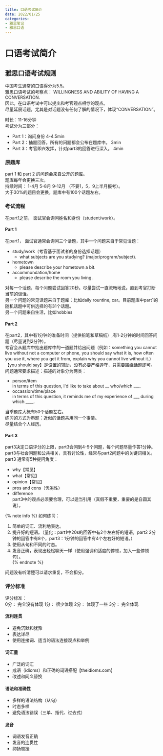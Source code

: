 ```yaml
---
title: 口语考试简介
date: 2022/01/25
categories: 
- 雅思笔记
- 雅思口语
---
```

# 口语考试简介
## 雅思口语考试规则
中国考生通常的口语得分为5.5。  
雅思口语考试的考察点： 
WILLINGNESS AND ABILITY OF HAVING A CONVERSATION.  
因此，在口语考试中可以提出和考官观点相悖的观点。  
尽量延展话题，尤其是对话题没有任何了解的情况下，体现“CONVERSATION”。  

时长：11-16分钟  
考试分为三部分：  
- Part 1：询问身份 4-4.5min  
- Part 2：抽题回答，所有的问题都会公布在题库中。 3min  
- Part 3：考官即兴发挥，针对part3的回答进行深入。 4min  

### 原题库  
part 1 和 part 2 的问题会来自公开的题库。  
题库每年会更换三次。  
持续时间： 1-4月   5-8月   9-12月 （不要1，5，9上半月报考）。  
大于30%的题目会更换，题库中有100个话题左右。  

### 考试流程
在part1之前， 面试官会询问姓名和身份（student/work）。  
#### Part 1
在part1， 面试官通常会询问三个话题，其中一个问题来自于常见话题：  
- study/work（考官基于面试者的身份选择话题）  
  - what subjects are you studying? (major/program/subject).
- hometown
  - please describe your hometown a bit.
- accommondation/home
  - please describe the room you living.  
  
对每一个话题，每个问题尝试回答20秒。尽量尝试一直流畅地说，直到考官打断当前的谈话。  
另一个问题的常见话题来自于题库：比如daily rountine, car。目前题库中part1的随机话题中可供选择的有31个话题。  
另一个问题来自生活，比如hobbies

#### Part 2  
在part2，其中有1分钟的准备时间（提供铅笔和草稿纸）,有1-2分钟的时间回答问题（尽量说到2分钟）。  
考官会从题库中抽出题库中的一道题并给出问题（例如：something you cannot live without not a computer or phone, you should say what it is, how often you use it, where you get it from, explain why you cannot live without it.）  
【you should say】是设置的辅助，没有必要严格遵守，只需要围绕话题即可。  
问题通常要求描述：描述的对象分为两类：  
- person/item  
  in terms of this question, I'd like to take about __ who/which ___.
- occassion/time/place  
  in terms of this question, it reminds me of my experience of ___ during which ____.

当季题库大概有50个话题左右。  
练习的方式为串题：近似的话题共用同一个事情。  
尽量结合个人经历。  

#### Part 3  
part3决定口语评分的上限，part3会问到4-5个问题，每个问题尽量作答1分钟。  
part3与社会问题和公共相关，具有讨论性，经常与part2问题中的关键词相关。  
part3 通常有5种提问角度：  
- why【常见】  
- what【常见】  
- opinion【常见】  
- pros and cons（优劣性）  
- difference  
part3中的观点必须要合理，可以适当引用（真假不重要，重要的是自圆其说）。  

{% note info %}
如何练习：  
1. 简单的词汇、流利地表达。  
2. 提升好的短语。（量化：part1中20s的回答中有2个左右好的短语，part2 2分钟的回答中有8个，part3：1分钟的回答中有4个左右好的短语。）  
3. 使用从句和不同的时态。  
4. 发音正确，表现出轻松聊天一样（使用强调和适度的停顿，加入一些停顿句）。  
{% endnote %}

问题没有听清楚可以请求重复，不会扣分。  

### 评分标准
评分标准：  
0分： 完全没有体现
1分： 很少体现
2分： 体现了一些
3分： 完全体现

#### 流利连贯
- 避免沉默和犹豫  
- 表达详尽   
- 使用连接词、适当的语法连接观点和举例  

#### 词汇量
- 广泛的词汇  
- 成语（idioms）和正确的词语搭配【theidioms.com】  
- 改述和同义替换  

#### 语法和准确性
- 多样的语法结构（从句）
- 时态多样
- 避免语法错误（三单、指代、过去式）

#### 发音
- 词语发音正确
- 发音的连贯性
- 抑扬顿挫